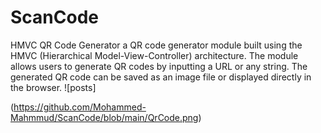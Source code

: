# ScanCode
HMVC QR Code Generator
a QR code generator module built using the HMVC (Hierarchical Model-View-Controller) architecture. The module allows users to generate QR codes by inputting a URL or any string. The generated QR code can be saved as an image file or displayed directly in the browser.
![posts]

(https://github.com/Mohammed-Mahmmud/ScanCode/blob/main/QrCode.png)
